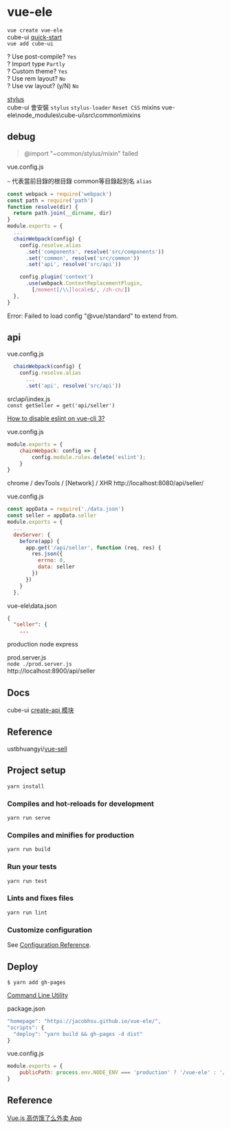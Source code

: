 # vue-ele

`vue create vue-ele`  
cube-ui [quick-start](https://didi.github.io/cube-ui/#/zh-CN/docs/quick-start)  
`vue add cube-ui`  

? Use post-compile? `Yes`  
? Import type `Partly`  
? Custom theme? `Yes`  
? Use rem layout? `No`  
? Use vw layout? (y/N) `No`  

[stylus](https://stylus-lang.com/)  
cube-ui 會安裝 `stylus` `stylus-loader` `Reset CSS`
mixins vue-ele\node_modules\cube-ui\src\common\mixins

## debug

> @import "~common/stylus/mixin" failed

vue.config.js

`~` 代表當前目錄的根目錄
common等目錄起別名 `alias`

```js
const webpack = require('webpack')
const path = require('path')
function resolve(dir) {
  return path.join(__dirname, dir)
}
module.exports = {
  ...
  chainWebpack(config) {
    config.resolve.alias
      .set('components', resolve('src/components'))
      .set('common', resolve('src/common'))
      .set('api', resolve('src/api'))

    config.plugin('context')
      .use(webpack.ContextReplacementPlugin,
        [/moment[/\\]locale$/, /zh-cn/])
  },
}
```

Error: Failed to load config "@vue/standard" to extend from.

## api

vue.config.js

```js
  chainWebpack(config) {
    config.resolve.alias
      ...
      .set('api', resolve('src/api'))
```

src\api\index.js  
`const getSeller = get('api/seller')`


[How to disable eslint on vue-cli 3?](https://stackoverflow.com/questions/49121110/how-to-disable-eslint-on-vue-cli-3)

vue.config.js

```js
module.exports = {
    chainWebpack: config => {
        config.module.rules.delete('eslint');
    }
}
```

chrome / devTools / [Network] / XHR
http://localhost:8080/api/seller/

vue.config.js

```js
const appData = require('./data.json')
const seller = appData.seller
module.exports = {
  ...
  devServer: {
    before(app) {
      app.get('/api/seller', function (req, res) {
        res.json({
          errno: 0,
          data: seller
        })
      })
    }
  },
```

vue-ele\data.json

```json
{
  "seller": {
    ...
```

production node express

prod.server.js  
`node ./prod.server.js`  
http://localhost:8900/api/seller

## Docs

cube-ui [create-api 模块](https://didi.github.io/cube-ui/#/zh-CN/docs/create-api)

## Reference

ustbhuangyi/[vue-sell](https://github.com/ustbhuangyi/vue-sell)

## Project setup
```
yarn install
```

### Compiles and hot-reloads for development
```
yarn run serve
```

### Compiles and minifies for production
```
yarn run build
```

### Run your tests
```
yarn run test
```

### Lints and fixes files
```
yarn run lint
```

### Customize configuration
See [Configuration Reference](https://cli.vuejs.org/config/).

## Deploy

`$ yarn add gh-pages`  

[Command Line Utility](https://www.npmjs.com/package/gh-pages)

package.json

```js
"homepage": "https://jacobhsu.github.io/vue-ele/",
"scripts": {
  "deploy": "yarn build && gh-pages -d dist"
}
```

vue.config.js

```js
module.exports = {
    publicPath: process.env.NODE_ENV === 'production' ? '/vue-ele' : '/',
}
```

## Reference

[Vue.js 高仿饿了么外卖 App](https://github.com/ustbhuangyi/vue-sell)